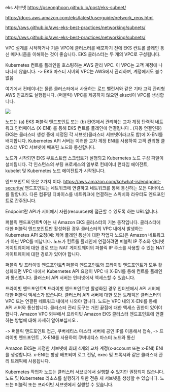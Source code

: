 eks 서브넷
https://pseonghoon.github.io/post/eks-subnet/

https://docs.aws.amazon.com/eks/latest/userguide/network_reqs.html

https://aws.github.io/aws-eks-best-practices/networking/subnets/


https://aws.github.io/aws-eks-best-practices/networking/subnets/

VPC 설계를 시작하거나 기존 VPC에 클러스터를 배포하기 전에 EKS 컨트롤 플레인 통신 메커니즘을 이해하는 것이 좋습니다.
EKS 클러스터는 두 개의 VPC로 구성됩니다.

Kubernetes 컨트롤 플레인을 호스팅하는 AWS 관리 VPC. 이 VPC는 ​​고객 계정에 나타나지 않습니다.
-> EKS 마스터 서버의 VPC는 AWS에서 관리하며, 계정에서도 볼수 없음

여기에서 컨테이너는 물론 클러스터에서 사용하는 로드 밸런서와 같은 기타 고객 관리형 AWS 인프라도 실행됩니다. (퍼블릭)
VPC를 제공하지 않으면 eksctl이 VPC를 생성합니다.

![](vscode-remote://ssh-remote%2Bmrjaehong.synology.me/home/mrjaehong/Terraform_AWS/md_image/Screenshot%20from%202023-01-13%2018-10-11.png)


노드는 (a) EKS 퍼블릭 엔드포인트 또는 (b) EKS에서 관리하는 교차 계정 탄력적 네트워크 인터페이스 (X-ENI) 를 통해 EKS 컨트롤 플레인에 연결됩니다 . (자동 연결인듯)
EKS는 클러스터 생성 중에 지정된 각 서브넷(클러스터 서브넷이라고도 함)에 X-ENI를 배치합니다. Kubernetes API 서버는 이러한 교차 계정 ENI를 사용하여 고객 관리형 클러스터 VPC 서브넷에 배포된 노드와 통신합니다.

노드가 시작되면 EKS 부트스트랩 스크립트가 실행되고 Kubernetes 노드 구성 파일이 설치됩니다. 각 인스턴스의 부팅 프로세스의 일부로 컨테이너 런타임 에이전트, kubelet 및 Kubernetes 노드 에이전트가 시작됩니다.


엔드포인트의 뜻은 2가지 이다.
https://aws.amazon.com/ko/what-is/endpoint-security/
엔드포인트는 네트워크에 연결하고 네트워크를 통해 통신하는 모든 디바이스를 말합니다. 다른 컴퓨팅 디바이스를 네트워크에 연결하는 스위치와 라우터도 엔드포인트로 간주됩니다.

Endpoint란 API가 서버에서 자원(resource)에 접근할 수 있도록 하는 URL입니다.


퍼블릭 엔드포인트¶
이는 새 Amazon EKS 클러스터의 기본 동작입니다. 클러스터에 대한 퍼블릭 엔드포인트만 활성화된 경우 클러스터의 VPC 내에서 발생하는 Kubernetes API 요청(예: 제어 플레인 통신에 대한 작업자 노드)은 Amazon 네트워크가 아닌 VPC를 떠납니다. 노드가 컨트롤 플레인에 연결하려면 퍼블릭 IP 주소와 인터넷 게이트웨이에 대한 경로 또는 NAT 게이트웨이의 퍼블릭 IP 주소를 사용할 수 있는 NAT 게이트웨이에 대한 경로가 있어야 합니다.

퍼블릭 및 프라이빗 엔드포인트¶
퍼블릭 엔드포인트와 프라이빗 엔드포인트가 모두 활성화되면 VPC 내에서 Kubernetes API 요청이 VPC 내 X-ENI를 통해 컨트롤 플레인과 통신합니다. 클러스터 API 서버는 인터넷에서 액세스할 수 있습니다.

프라이빗 엔드포인트¶
프라이빗 엔드포인트만 활성화된 경우 인터넷에서 API 서버에 대한 퍼블릭 액세스가 없습니다. 클러스터 API 서버에 대한 모든 트래픽은 클러스터의 VPC 또는 연결된 네트워크 내에서 나와야 합니다. 노드는 VPC 내의 X-ENI를 통해 API 서버와 통신합니다. 클러스터 관리 도구는 개인 끝점에 대한 액세스 권한이 있어야 합니다. Amazon VPC 외부에서 프라이빗 Amazon EKS 클러스터 엔드포인트에 연결하는 방법에 대해 자세히 알아보십시오 .

-> 퍼블릭 앤드포인트 접근, 쿠버네티스 마스터 서버에 공인 IP를 이용해서 접속,
-> 프라이빗 엔드포인트 , X-ENI를 사용하여 쿠버네티스 마스터 노드와 통신


Amazon EKS는 지정한 서브넷에 최대 4개의 교차 계정(x-account 또는 x-ENI) ENI를 생성합니다. x-ENI는 항상 배포되며 로그 전달, exec 및 프록시와 같은 클러스터 관리 트래픽에 사용됩니다.

Kubernetes 작업자 노드는 클러스터 서브넷에서 실행할 수 있지만 권장되지 않습니다. 노드 및 Kubernetes 리소스를 실행하기 위한 전용 새 서브넷을 생성할 수 있습니다. 노드는 퍼블릭 또는 프라이빗 서브넷에서 실행할 수 있습니다. 




